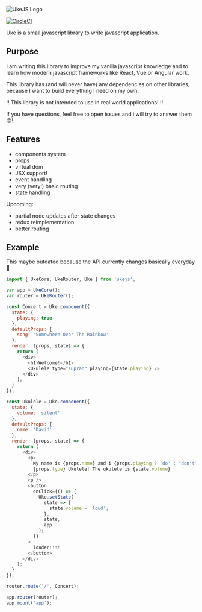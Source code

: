 ![UkeJS Logo](assets/logo.png)

[![CircleCI](https://circleci.com/gh/zwenza/ukejs/tree/master.svg?style=svg)](https://circleci.com/gh/zwenza/ukejs/tree/master)

Uke is a small javascript library to write javascript application.

## Purpose

I am writing this library to improve my vanilla javascript knowledge and to learn
how modern javascript frameworks like React, Vue or Angular work.

This library has (and will never have) any dependencies on other libraries, because I want to build everything I need on my own.

‼ This library is not intended to use in real world applications! ‼

If you have questions, feel free to open issues and i will try to answer them 😊!

## Features

* components system
* props
* virtual dom
* JSX support!
* event handling
* very (very!) basic routing
* state handling

Upcoming:

* partial node updates after state changes
* redux reimplementation
* better routing

## Example

This maybe outdated because the API currently changes basically everyday 🤷

```js
import { UkeCore, UkeRouter, Uke } from 'ukejs';

var app = UkeCore();
var router = UkeRouter();

const Concert = Uke.component({
  state: {
    playing: true
  },
  defaultProps: {
    song: 'Somewhere Over The Rainbow'
  },
  render: (props, state) => {
    return (
      <div>
        <h1>Welcome!</h1>
        <Ukulele type="supran" playing={state.playing} />
      </div>
    );
  }
});

const Ukulele = Uke.component({
  state: {
    volume: 'silent'
  },
  defaultProps: {
    name: 'David'
  },
  render: (props, state) => {
    return (
      <div>
        <p>
          My name is {props.name} and i {props.playing ? 'do' : "don't"} play{' '}
          {props.type} Ukulele! The ukulele is {state.volume}
        </p>
        <p />
        <button
          onClick={() => {
            Uke.setState(
              state => {
                state.volume = 'loud';
              },
              state,
              app
            );
          }}
        >
          louder!!!!
        </button>
      </div>
    );
  }
});

router.route('/', Concert);

app.router(router);
app.mount('app');
```
